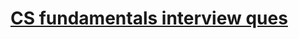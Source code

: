 # [CS fundamentals interview ques](https://docs.google.com/spreadsheets/d/1giA4XubQ30_6jnsESwCdRdQLWQ0QD5_n_c4HovDI_IQ/edit?usp=sharing)



